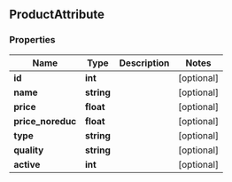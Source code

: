 ## ProductAttribute

### Properties
Name | Type | Description | Notes
------------ | ------------- | ------------- | -------------
**id** | **int** |  | [optional] 
**name** | **string** |  | [optional] 
**price** | **float** |  | [optional] 
**price_noreduc** | **float** |  | [optional] 
**type** | **string** |  | [optional] 
**quality** | **string** |  | [optional] 
**active** | **int** |  | [optional] 


